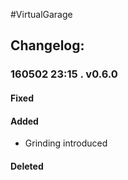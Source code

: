 #VirtualGarage  
## Changelog:    

### 160502 23:15 . v0.6.0   
#### Fixed  

#### Added  
* Grinding introduced  

#### Deleted  
